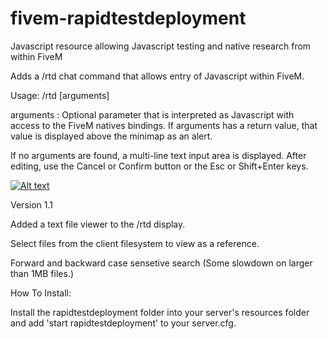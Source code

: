 # fivem-rapidtestdeployment
Javascript resource allowing Javascript testing and native research from within FiveM

Adds a /rtd chat command that allows entry of Javascript within FiveM.

Usage: /rtd [arguments]
  
  arguments : Optional parameter that is interpreted as Javascript with access to the FiveM natives bindings.
    If arguments has a return value, that value is displayed above the minimap as an alert.
  
  If no arguments are found, a multi-line text input area is displayed. After editing, use the
  Cancel or Confirm button or the Esc or Shift+Enter keys. 
  
  [![Alt text](https://img.youtube.com/vi/588ePmiJUoU/0.jpg)](https://youtu.be/588ePmiJUoU)

Version 1.1

Added a text file viewer to the /rtd display.

Select files from the client filesystem to view as a reference.

Forward and backward case sensetive search (Some slowdown on larger than 1MB files.)

How To Install:

Install the rapidtestdeployment folder into your server's resources folder and add 'start rapidtestdeployment'
to your server.cfg.
